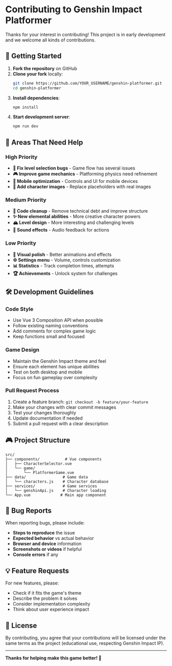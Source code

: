 # Contributing to Genshin Impact Platformer

Thanks for your interest in contributing! This project is in early development and we welcome all kinds of contributions.

## 🚀 Getting Started

1. **Fork the repository** on GitHub
2. **Clone your fork** locally:
   ```bash
   git clone https://github.com/YOUR_USERNAME/genshin-platformer.git
   cd genshin-platformer
   ```
3. **Install dependencies**:
   ```bash
   npm install
   ```
4. **Start development server**:
   ```bash
   npm run dev
   ```

## 🎯 Areas That Need Help

### High Priority
- **🐛 Fix level selection bugs** - Game flow has several issues
- **🎮 Improve game mechanics** - Platforming physics need refinement
- **📱 Mobile optimization** - Controls and UI for mobile devices
- **🎨 Add character images** - Replace placeholders with real images

### Medium Priority  
- **🔧 Code cleanup** - Remove technical debt and improve structure
- **✨ New elemental abilities** - More creative character powers
- **🏔️ Level design** - More interesting and challenging levels
- **🎵 Sound effects** - Audio feedback for actions

### Low Priority
- **🎨 Visual polish** - Better animations and effects
- **⚙️ Settings menu** - Volume, controls customization
- **📊 Statistics** - Track completion times, attempts
- **🏆 Achievements** - Unlock system for challenges

## 🛠️ Development Guidelines

### Code Style
- Use Vue 3 Composition API when possible
- Follow existing naming conventions
- Add comments for complex game logic
- Keep functions small and focused

### Game Design
- Maintain the Genshin Impact theme and feel
- Ensure each element has unique abilities
- Test on both desktop and mobile
- Focus on fun gameplay over complexity

### Pull Request Process
1. Create a feature branch: `git checkout -b feature/your-feature`
2. Make your changes with clear commit messages
3. Test your changes thoroughly
4. Update documentation if needed
5. Submit a pull request with a clear description

## 🎮 Project Structure

```
src/
├── components/           # Vue components
│   ├── CharacterSelector.vue
│   └── game/
│       └── PlatformerGame.vue
├── data/                # Game data
│   └── characters.js    # Character database
├── services/            # Game services
│   └── genshinApi.js    # Character loading
└── App.vue             # Main app component
```

## 🐛 Bug Reports

When reporting bugs, please include:
- **Steps to reproduce** the issue
- **Expected behavior** vs actual behavior
- **Browser and device** information
- **Screenshots or videos** if helpful
- **Console errors** if any

## 💡 Feature Requests

For new features, please:
- Check if it fits the game's theme
- Describe the problem it solves
- Consider implementation complexity
- Think about user experience impact

## 📝 License

By contributing, you agree that your contributions will be licensed under the same terms as the project (educational use, respecting Genshin Impact IP).

---

**Thanks for helping make this game better! 🌟**